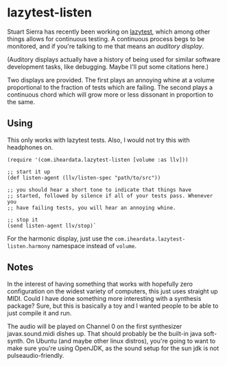 lazytest-listen
===============

Stuart Sierra has recently been working on
[lazytest](http://github.com/stuartsierra/lazytest), which among other
things allows for continuous testing. A continuous process begs to be
monitored, and if you're talking to me that means an *auditory display*.

(Auditory displays actually have a history of being used for similar
software development tasks, like debugging. Maybe I'll put some
citations here.)

Two displays are provided. The first plays an annoying whine at a
volume proportional to the fraction of tests which are failing. The
second plays a continuous chord which will grow more or less dissonant
in proportion to the same.

Using
-----

This only works with lazytest tests. Also, I would not try this with
headphones on.

    (require '(com.iheardata.lazytest-listen [volume :as llv]))
    
    ;; start it up
    (def listen-agent (llv/listen-spec "path/to/src"))
    
    ;; you should hear a short tone to indicate that things have
    ;; started, followed by silence if all of your tests pass. Whenever you
    ;; have failing tests, you will hear an annoying whine.
    
    ;; stop it
    (send listen-agent llv/stop)`

For the harmonic display, just use the
`com.iheardata.lazytest-listen.harmony` namespace instead of `volume`.

Notes
-----

In the interest of having something that works with hopefully zero
configuration on the widest variety of computers, this just uses
straight up MIDI. Could I have done something more interesting with a
synthesis package? Sure, but this is basically a toy and I wanted
people to be able to just compile it and run.

The audio will be played on Channel 0 on the first synthesizer
javax.sound.midi dishes up. That should probably be the built-in java
soft-synth. On Ubuntu (and maybe other linux distros), you're going to
want to make sure you're using OpenJDK, as the sound setup for the sun
jdk is not pulseaudio-friendly.
